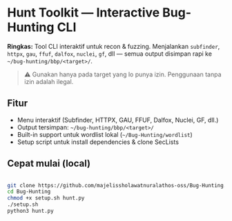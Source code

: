 # Hunt Toolkit — Interactive Bug-Hunting CLI

**Ringkas:** Tool CLI interaktif untuk recon & fuzzing. Menjalankan `subfinder`, `httpx`, `gau`, `ffuf`, `dalfox`, `nuclei`, `gf`, dll — semua output disimpan rapi ke `~/bug-hunting/bbp/<target>/`.

> ⚠️ Gunakan hanya pada target yang lo punya izin. Penggunaan tanpa izin adalah ilegal.

## Fitur
- Menu interaktif (Subfinder, HTTPX, GAU, FFUF, Dalfox, Nuclei, GF, dll.)
- Output tersimpan: `~/bug-hunting/bbp/<target>/`
- Built-in support untuk wordlist lokal (`~/Bug-Hunting/wordlist`)
- Setup script untuk install dependencies & clone SecLists

## Cepat mulai (local)
```bash

git clone https://github.com/majelissholawatnuralathos-oss/Bug-Hunting.git
cd Bug-Hunting
chmod +x setup.sh hunt.py
./setup.sh
python3 hunt.py
